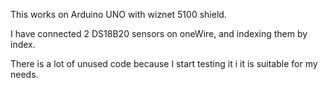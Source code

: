 This works on Arduino UNO with wiznet 5100 shield.

I have connected 2 DS18B20 sensors on oneWire, and indexing them by index.

There is a lot of unused code because I start testing it i it is suitable for my needs.


